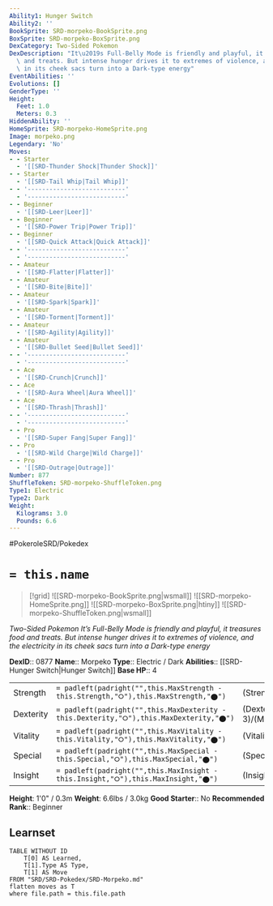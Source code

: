 ```yaml
---
Ability1: Hunger Switch
Ability2: ''
BookSprite: SRD-morpeko-BookSprite.png
BoxSprite: SRD-morpeko-BoxSprite.png
DexCategory: Two-Sided Pokemon
DexDescription: "It\u2019s Full-Belly Mode is friendly and playful, it treasures food\
  \ and treats. But intense hunger drives it to extremes of violence, and the electricity\
  \ in its cheek sacs turn into a Dark-type energy"
EventAbilities: ''
Evolutions: []
GenderType: ''
Height:
  Feet: 1.0
  Meters: 0.3
HiddenAbility: ''
HomeSprite: SRD-morpeko-HomeSprite.png
Image: morpeko.png
Legendary: 'No'
Moves:
- - Starter
  - '[[SRD-Thunder Shock|Thunder Shock]]'
- - Starter
  - '[[SRD-Tail Whip|Tail Whip]]'
- - '---------------------------'
  - '---------------------------'
- - Beginner
  - '[[SRD-Leer|Leer]]'
- - Beginner
  - '[[SRD-Power Trip|Power Trip]]'
- - Beginner
  - '[[SRD-Quick Attack|Quick Attack]]'
- - '---------------------------'
  - '---------------------------'
- - Amateur
  - '[[SRD-Flatter|Flatter]]'
- - Amateur
  - '[[SRD-Bite|Bite]]'
- - Amateur
  - '[[SRD-Spark|Spark]]'
- - Amateur
  - '[[SRD-Torment|Torment]]'
- - Amateur
  - '[[SRD-Agility|Agility]]'
- - Amateur
  - '[[SRD-Bullet Seed|Bullet Seed]]'
- - '---------------------------'
  - '---------------------------'
- - Ace
  - '[[SRD-Crunch|Crunch]]'
- - Ace
  - '[[SRD-Aura Wheel|Aura Wheel]]'
- - Ace
  - '[[SRD-Thrash|Thrash]]'
- - '---------------------------'
  - '---------------------------'
- - Pro
  - '[[SRD-Super Fang|Super Fang]]'
- - Pro
  - '[[SRD-Wild Charge|Wild Charge]]'
- - Pro
  - '[[SRD-Outrage|Outrage]]'
Number: 877
ShuffleToken: SRD-morpeko-ShuffleToken.png
Type1: Electric
Type2: Dark
Weight:
  Kilograms: 3.0
  Pounds: 6.6
---
```


#PokeroleSRD/Pokedex

# `= this.name`

> [!grid]
> ![[SRD-morpeko-BookSprite.png|wsmall]]
> ![[SRD-morpeko-HomeSprite.png]]
> ![[SRD-morpeko-BoxSprite.png|htiny]]
> ![[SRD-morpeko-ShuffleToken.png|wsmall]]


*Two-Sided Pokemon*
*It’s Full-Belly Mode is friendly and playful, it treasures food and treats. But intense hunger drives it to extremes of violence, and the electricity in its cheek sacs turn into a Dark-type energy*

**DexID**:: 0877
**Name**:: Morpeko
**Type**:: Electric / Dark
**Abilities**:: [[SRD-Hunger Switch|Hunger Switch]]
**Base HP**:: 4

|           |                                                                                        |                                          |
| --------- | -------------------------------------------------------------------------------------- | ---------------------------------------- |
| Strength  | `= padleft(padright("",this.MaxStrength - this.Strength,"⭘"),this.MaxStrength,"⬤")`    | (Strength::3)/(MaxStrength::6)   |
| Dexterity | `= padleft(padright("",this.MaxDexterity - this.Dexterity,"⭘"),this.MaxDexterity,"⬤")` | (Dexterity:: 3)/(MaxDexterity::6) |
| Vitality  | `= padleft(padright("",this.MaxVitality - this.Vitality,"⭘"),this.MaxVitality,"⬤")`    | (Vitality::2)/(MaxVitality::4)   |
| Special   | `= padleft(padright("",this.MaxSpecial - this.Special,"⭘"),this.MaxSpecial,"⬤")`       | (Special::2)/(MaxSpecial::5)     |
| Insight   | `= padleft(padright("",this.MaxInsight - this.Insight,"⭘"),this.MaxInsight,"⬤")`       | (Insight::2)/(MaxInsight::4)     |

**Height**: 1'0" / 0.3m
**Weight**: 6.6lbs / 3.0kg
**Good Starter**:: No
**Recommended Rank**:: Beginner

## Learnset

```dataview
TABLE WITHOUT ID
    T[0] AS Learned,
    T[1].Type AS Type,
    T[1] AS Move
FROM "SRD/SRD-Pokedex/SRD-Morpeko.md"
flatten moves as T
where file.path = this.file.path
```
